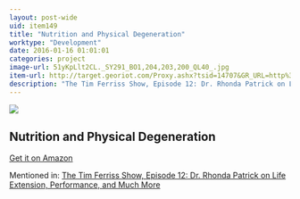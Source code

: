 ```yaml
---
layout: post-wide
uid: item149
title: "Nutrition and Physical Degeneration"
worktype: "Development"
date: 2016-01-16 01:01:01
categories: project
image-url: 51yKpLlt2CL._SY291_BO1,204,203,200_QL40_.jpg
item-url: http://target.georiot.com/Proxy.ashx?tsid=14707&GR_URL=http%3A%2F%2Fwww.amazon.com%2FNutrition-Physical-Degeneration-Weston-Price%2Fdp%2F0916764206%2F
description: "The Tim Ferriss Show, Episode 12: Dr. Rhonda Patrick on Life Extension, Performance, and Much More"
---
```

<a href="http://target.georiot.com/Proxy.ashx?tsid=14707&GR_URL=http%3A%2F%2Fwww.amazon.com%2FNutrition-Physical-Degeneration-Weston-Price%2Fdp%2F0916764206%2F" target="blank"><img src="../../../../img/thumbs/51yKpLlt2CL._SY291_BO1,204,203,200_QL40_.jpg" class="prod-img"></a>
<h2>Nutrition and Physical Degeneration</h2>
<p><a href="http://target.georiot.com/Proxy.ashx?tsid=14707&GR_URL=http%3A%2F%2Fwww.amazon.com%2FNutrition-Physical-Degeneration-Weston-Price%2Fdp%2F0916764206%2F" target="blank">Get it on Amazon</a><p>
<p>Mentioned in: <a href="http://fourhourworkweek.com/2014/06/10/the-tim-ferriss-show-rhonda-patrick-life-extension/" target="blank">The Tim Ferriss Show, Episode 12: Dr. Rhonda Patrick on Life Extension, Performance, and Much More</a></p>
